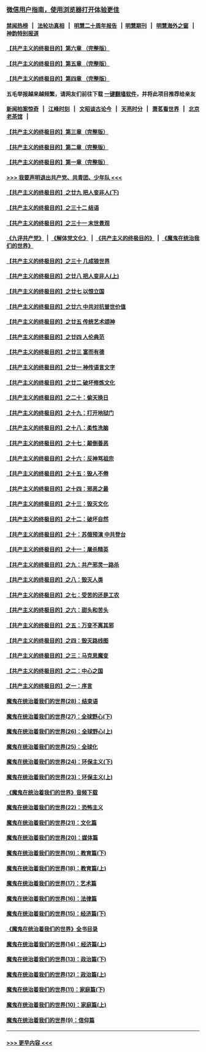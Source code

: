 ### [微信用户指南，使用浏览器打开体验更佳](https://github.com/gfw-breaker/banned-news1/blob/master/indexes/wechat-guide.md?t=0)
#### [禁闻热榜](热点新闻.md?t=0)  &nbsp;&nbsp;|&nbsp;&nbsp; [法轮功真相](https://github.com/gfw-breaker/truth/blob/master/README.md?t=0) &nbsp;&nbsp;|&nbsp;&nbsp; [明慧二十周年报告](https://github.com/gfw-breaker/mh-reports/blob/master/README.md?t=0) &nbsp;&nbsp;|&nbsp;&nbsp;[明慧期刊](https://github.com/gfw-breaker/mh-qikan) &nbsp;&nbsp;|&nbsp;&nbsp; [明慧海外之窗](https://github.com/gfw-breaker/mh-news/blob/master/README.md?t=0) &nbsp;&nbsp;|&nbsp;&nbsp; [神韵特别报道](https://github.com/gfw-breaker/mh-news/blob/master/shenyun.md?t=0)
#### [【共产主义的终极目的】第六章 （完整版）](../pages/nsc422/n11428913.md?t=02170044) 
#### [【共产主义的终极目的】第五章 （完整版）](../pages/nsc422/n11428912.md?t=02170044) 
#### [【共产主义的终极目的】第四章 （完整版）](../pages/nsc422/n11428907.md?t=02170044) 
#### 五毛举报越来越频繁，请网友们前往下载 [一键翻墙软件](https://github.com/gfw-breaker/ssr-accounts)，并将此项目推荐给亲友
#### [新闻拍案惊奇](https://github.com/gfw-breaker/banned-news1/blob/master/pages/link4.md) &nbsp;&nbsp;|&nbsp;&nbsp; [江峰时刻](https://github.com/gfw-breaker/banned-news1/blob/master/pages/link4.md) &nbsp;&nbsp;|&nbsp;&nbsp; [文昭谈古论今](https://github.com/gfw-breaker/banned-news1/blob/master/pages/link4.md) &nbsp;&nbsp;|&nbsp;&nbsp; [天亮时分](https://github.com/gfw-breaker/banned-news1/blob/master/pages/link4.md) &nbsp;&nbsp;|&nbsp;&nbsp; [萧茗看世界](https://github.com/gfw-breaker/banned-news1/blob/master/pages/link4.md) &nbsp;&nbsp;|&nbsp;&nbsp; [北京老茶馆](https://github.com/gfw-breaker/banned-news1/blob/master/pages/link4.md) &nbsp;&nbsp;|&nbsp;&nbsp; 
#### [【共产主义的终极目的】第三章（完整版）](../pages/nsc422/n11428848.md?t=02170044) 
#### [【共产主义的终极目的】第二章（完整版）](../pages/nsc422/n11428831.md?t=02170044) 
#### [【共产主义的终极目的】第一章（完整版）](../pages/nsc422/n11417651.md?t=02170044) 
#### [>>> 我要声明退出共产党、共青团、少年队 <<<](https://github.com/begood0513/goodnews/blob/master/quit/letter.md) 
#### [【共产主义的终极目的】之廿九 把人变非人(下)](../pages/nsc422/n11344140.md?t=02170044) 
#### [【共产主义的终极目的】之三十二 结语](../pages/nsc422/n11360535.md?t=02170044) 
#### [【共产主义的终极目的】之三十一 末世景观](../pages/nsc422/n11351129.md?t=02170044) 
#### [《九评共产党》](https://github.com/begood0513/9ping.md/blob/master/README.md) &nbsp;|&nbsp; [《解体党文化》](../../../../jtdwh.md/blob/master/README.md)  &nbsp;|&nbsp; [《共产主义的终极目的》](../../../../gczydzjmd.md/blob/master/README.md) &nbsp;|&nbsp; [《魔鬼在统治我们的世界》](../../../../mgztzwmdsj.md/blob/master/README.md) 
#### [【共产主义的终极目的】之三十 几成狼世界](../pages/nsc422/n11348280.md?t=02170044) 
#### [【共产主义的终极目的】之廿八 把人变非人(上)](../pages/nsc422/n11340492.md?t=02170044) 
#### [【共产主义的终极目的】之廿七 以恨立国](../pages/nsc422/n11336944.md?t=02170044) 
#### [【共产主义的终极目的】之廿六 中共对抗普世价值](../pages/nsc422/n11324785.md?t=02170044) 
#### [【共产主义的终极目的】之廿五 传统艺术颂神](../pages/nsc422/n11296396.md?t=02170044) 
#### [【共产主义的终极目的】之廿四 人伦典范](../pages/nsc422/n11296397.md?t=02170044) 
#### [【共产主义的终极目的】之廿三 富而有德](../pages/nsc422/n11283598.md?t=02170044) 
#### [【共产主义的终极目的】之廿一 神传语言文字](../pages/nsc422/n11263265.md?t=02170044) 
#### [【共产主义的终极目的】之廿二 破坏修炼文化](../pages/nsc422/n11245728.md?t=02170044) 
#### [【共产主义的终极目的】之二十：偷天换日](../pages/nsc422/n11238846.md?t=02170044) 
#### [【共产主义的终极目的】之十九：打开地狱门](../pages/nsc422/n11206376.md?t=02170044) 
#### [【共产主义的终极目的】之十八：柔性洗脑](../pages/nsc422/n11199994.md?t=02170044) 
#### [【共产主义的终极目的】之十七：颠倒善恶](../pages/nsc422/n11179782.md?t=02170044) 
#### [【共产主义的终极目的】之十六：反神骂祖宗](../pages/nsc422/n11166798.md?t=02170044) 
#### [【共产主义的终极目的】之十五：毁人不倦](../pages/nsc422/n11166792.md?t=02170044) 
#### [【共产主义的终极目的】之十四：邪恶之最](../pages/nsc422/n11150249.md?t=02170044) 
#### [【共产主义的终极目的】之十三：毁灭文化](../pages/nsc422/n11135227.md?t=02170044) 
#### [【共产主义的终极目的】之十二：破坏自然](../pages/nsc422/n11135214.md?t=02170044) 
#### [【共产主义的终极目的】之十：苏俄预演 中共登台](../pages/nsc422/n11118424.md?t=02170044) 
#### [【共产主义的终极目的】之十一：屠杀精英](../pages/nsc422/n11118442.md?t=02170044) 
#### [【共产主义的终极目的】之九：共产邪灵一路杀](../pages/nsc422/n11114139.md?t=02170044) 
#### [【共产主义的终极目的】之八：毁灭人类](../pages/nsc422/n11108503.md?t=02170044) 
#### [【共产主义的终极目的】之七：受苦的还是工农](../pages/nsc422/n11101809.md?t=02170044) 
#### [【共产主义的终极目的】之六：甜头和苦头](../pages/nsc422/n11096971.md?t=02170044) 
#### [【共产主义的终极目的】之五：万变不离其邪](../pages/nsc422/n11091285.md?t=02170044) 
#### [【共产主义的终极目的】之四：毁灭路线图](../pages/nsc422/n11086284.md?t=02170044) 
#### [【共产主义的终极目的】之三：马克思魔变](../pages/nsc422/n11061941.md?t=02170044) 
#### [【共产主义的终极目的】之二：中心之国](../pages/nsc422/n11047728.md?t=02170044) 
#### [【共产主义的终极目的】之一：序言](../pages/nsc422/n11086077.md?t=02170044) 
#### [魔鬼在统治着我们的世界(28)：结束语](../pages/nsc422/n10936246.md?t=02170044) 
#### [魔鬼在统治着我们的世界(27)：全球野心(下)](../pages/nsc422/n10928319.md?t=02170044) 
#### [魔鬼在统治着我们的世界(26)：全球野心(上)](../pages/nsc422/n10900318.md?t=02170044) 
#### [魔鬼在统治着我们的世界(25)：全球化](../pages/nsc422/n10788205.md?t=02170044) 
#### [魔鬼在统治着我们的世界(24)：环保主义(下)](../pages/nsc422/n10695307.md?t=02170044) 
#### [魔鬼在统治着我们的世界(23)：环保主义(上)](../pages/nsc422/n10688613.md?t=02170044) 
#### [《魔鬼在统治着我们的世界》音频下载](../pages/nsc422/n10635553.md?t=02170044) 
#### [魔鬼在统治着我们的世界(22)：恐怖主义](../pages/nsc422/n10614727.md?t=02170044) 
#### [魔鬼在统治着我们的世界(21)：文化篇](../pages/nsc422/n10597706.md?t=02170044) 
#### [魔鬼在统治着我们的世界(20)：媒体篇](../pages/nsc422/n10586579.md?t=02170044) 
#### [魔鬼在统治着我们的世界(19)：教育篇(下)](../pages/nsc422/n10564808.md?t=02170044) 
#### [魔鬼在统治着我们的世界(18)：教育篇(上)](../pages/nsc422/n10526970.md?t=02170044) 
#### [魔鬼在统治着我们的世界(17)：艺术篇](../pages/nsc422/n10499093.md?t=02170044) 
#### [魔鬼在统治着我们的世界(16)：法律篇](../pages/nsc422/n10485969.md?t=02170044) 
#### [魔鬼在统治着我们的世界(15)：经济篇(下)](../pages/nsc422/n10469975.md?t=02170044) 
#### [《魔鬼在统治着我们的世界》全书目录](../pages/nsc422/n10464261.md?t=02170044) 
#### [魔鬼在统治着我们的世界(14)：经济篇(上)](../pages/nsc422/n10457370.md?t=02170044) 
#### [魔鬼在统治着我们的世界(13)：政治篇(下)](../pages/nsc422/n10448270.md?t=02170044) 
#### [魔鬼在统治着我们的世界(12)：政治篇(上)](../pages/nsc422/n10444576.md?t=02170044) 
#### [魔鬼在统治着我们的世界(11)：家庭篇(下)](../pages/nsc422/n10440961.md?t=02170044) 
#### [魔鬼在统治着我们的世界(10)：家庭篇(上)](../pages/nsc422/n10435448.md?t=02170044) 
#### [魔鬼在统治着我们的世界(9)：信仰篇](../pages/nsc422/n10432159.md?t=02170044) 

----
#### [ >>> 更早内容 <<< ](../indexes/nsc422-earlier.md)

